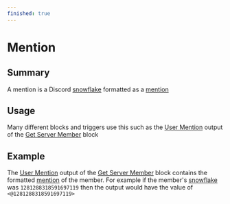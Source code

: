 ```yaml
---
finished: true
---
```

# Mention

## Summary
A mention is a Discord [snowflake](inventor-reference/types/string/snowflake/) formatted as a [mention](inventor-reference/formatting/mention)

## Usage
Many different blocks and triggers use this such as the [User Mention](/inventor-reference/blocks/users/get-server-member/#user-mention) output of the [Get Server Member](/inventor-reference/blocks/users/get-server-member/) block

## Example
The [User Mention](/inventor-reference/blocks/users/get-server-member/#user-mention) output of the [Get Server Member](/inventor-reference/blocks/users/get-server-member/) block contains the formatted [mention](inventor-reference/formatting/mention) of the member. For example if the member's [snowflake](inventor-reference/types/string/snowflake/) was `1281288318591697119` then the output would have the value of `<@1281288318591697119>`